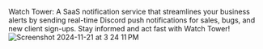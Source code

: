 Watch Tower: A SaaS notification service that streamlines your business alerts by sending real-time Discord push notifications for sales, bugs, and new client sign-ups. Stay informed and act fast with Watch Tower!
![Screenshot 2024-11-21 at 3 24 11 PM](https://github.com/user-attachments/assets/0fd2fd6e-9e6d-48dd-8740-2eb9aa48b7ac)
